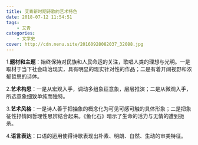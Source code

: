 ```yaml
---
title: 艾青新时期诗歌的艺术特色
date: 2018-07-12 11:54:51
tags: 
    - 艾青
categories:
    - 文学史
cover: http://cdn.nenu.site/20160928082037_32088.jpg
---
```


1.**题材和主题**：始终保持对民族和人民命运的关注，歌唱人类的理想与光明。一是取材于当下社会政治现实，具有明显的现实针对性的作品；二是有着开阔视野和浓郁哲思的诗体。

2.**艺术构思**：一是从宏观入手，调动多组象征意象，层层推演；二是从微观入手，所选意象细致单纯而独特。

3.**艺术风格**：一是诗人善于把抽象的概念化为可见可感可触的具体形象；二是把象征性抒情同哲理性思辨结合起来。《鱼化石》暗示了生命的活力与无情的遭到扼杀。

4.**语言表达**：口语的运用使得诗歌表现出朴素、明朗、自然、生动的审美特征。